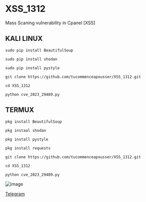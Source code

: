 # XSS_1312
Mass Scaning vulnerability in Cpanel [XSS] 
## KALI LINUX

```sudo pip install BeautifulSoup```

```sudo pip install shodan```

```sudo pip install pystyle```

```git clone https://github.com/tucommenceapousser/XSS_1312.git```

```cd XSS_1312```

```python cve_2023_29489.py```

## TERMUX

```pkg install BeautifulSoup```

```pkg instaal shodan ```

```pkg install pystyle```

```pkg install requests```

```git clone https://github.com/tucommenceapousser/XSS_1312.git```

```cd XSS_1312```

```python cve_2023_29489.py```


![image](https://raw.githubusercontent.com/mr-sami-x/Rock-Scan/main/image%20(4).png)


[Telegram](https://t.me/trhacknon)
